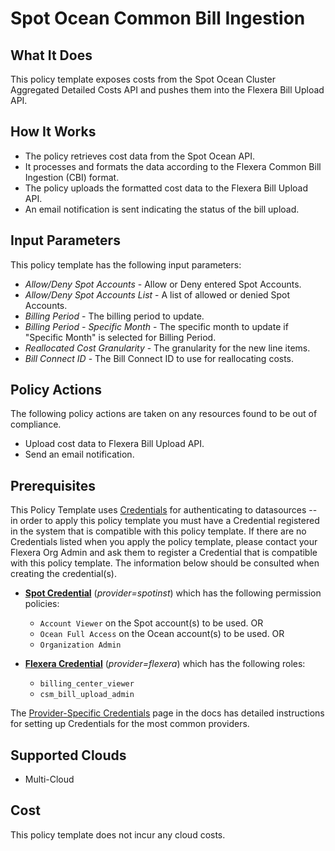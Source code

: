 # Spot Ocean Common Bill Ingestion

## What It Does

This policy template exposes costs from the Spot Ocean Cluster Aggregated Detailed Costs API and pushes them into the Flexera Bill Upload API.

## How It Works

- The policy retrieves cost data from the Spot Ocean API.
- It processes and formats the data according to the Flexera Common Bill Ingestion (CBI) format.
- The policy uploads the formatted cost data to the Flexera Bill Upload API.
- An email notification is sent indicating the status of the bill upload.

## Input Parameters

This policy template has the following input parameters:

- *Allow/Deny Spot Accounts* - Allow or Deny entered Spot Accounts.
- *Allow/Deny Spot Accounts List* - A list of allowed or denied Spot Accounts.
- *Billing Period* - The billing period to update.
- *Billing Period - Specific Month* - The specific month to update if "Specific Month" is selected for Billing Period.
- *Reallocated Cost Granularity* - The granularity for the new line items.
- *Bill Connect ID* - The Bill Connect ID to use for reallocating costs.

## Policy Actions

The following policy actions are taken on any resources found to be out of compliance.

- Upload cost data to Flexera Bill Upload API.
- Send an email notification.

## Prerequisites

This Policy Template uses [Credentials](https://docs.flexera.com/flexera/EN/Automation/ManagingCredentialsExternal.htm) for authenticating to datasources -- in order to apply this policy template you must have a Credential registered in the system that is compatible with this policy template. If there are no Credentials listed when you apply the policy template, please contact your Flexera Org Admin and ask them to register a Credential that is compatible with this policy template. The information below should be consulted when creating the credential(s).

- [**Spot Credential**](https://docs.flexera.com/flexera/EN/Automation/ProviderCredentials.htm) (*provider=spotinst*) which has the following permission policies:
  - `Account Viewer` on the Spot account(s) to be used.
  OR
  - `Ocean Full Access` on the Ocean account(s) to be used.
  OR
  - `Organization Admin`

- [**Flexera Credential**](https://docs.flexera.com/flexera/EN/Automation/ProviderCredentials.htm) (*provider=flexera*) which has the following roles:
  - `billing_center_viewer`
  - `csm_bill_upload_admin`

The [Provider-Specific Credentials](https://docs.flexera.com/flexera/EN/Automation/ProviderCredentials.htm) page in the docs has detailed instructions for setting up Credentials for the most common providers.

## Supported Clouds

- Multi-Cloud

## Cost

This policy template does not incur any cloud costs.
